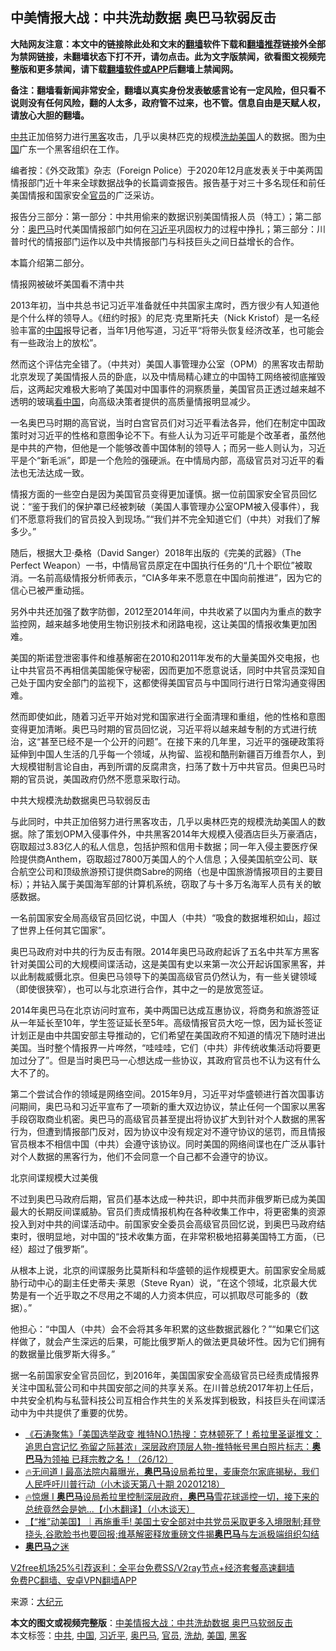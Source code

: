  <h2>中美情报大战：中共洗劫数据 奥巴马软弱反击</h2> <p class="notice"><b>大陆网友注意：本文中的链接除此处和文末的<a href="https://github.com/bannedbook/fanqiang" >翻墙</a>软件下载和<a href="https://github.com/killgcd/justmysocks/blob/master/README.md">翻墙推荐</a>链接外全部为禁网链接，未翻墙状态下打不开，请勿点击。此为文字版禁闻，欲看图文视频完整版和更多禁闻，请下载<a href="https://github.com/bannedbook/fanqiang">翻墙软件或APP</a>后翻墙上禁闻网。</p><p>备注：翻墙看新闻非常安全，翻墙以真实身份发表敏感言论有一定风险，但只看不说则没有任何风险，翻的人太多，政府管不过来，也不管。信息自由是天赋人权，请放心大胆的翻墙。</b></p>  <div class="entry"> <p id="conimg"><a href="https://www.bannedbook.org/bnews/tag/%e4%b8%ad%e5%85%b1/" class="st_tag internal_tag" rel="tag" title="标签 中共 下的日志">中共</a>正加倍努力进行<a href="https://www.bannedbook.org/bnews/tag/%e9%bb%91%e5%ae%a2/" class="st_tag internal_tag" rel="tag" title="标签 黑客 下的日志">黑客</a>攻击，几乎以奥林匹克的规模<a href="https://www.bannedbook.org/bnews/tag/%E6%B4%97%E5%8A%AB/" class="st_tag internal_tag" rel="tag" title="标签 洗劫 下的日志">洗劫</a><a href="https://www.bannedbook.org/bnews/tag/%e7%be%8e%e5%9b%bd/" class="st_tag internal_tag" rel="tag" title="标签 美国 下的日志">美国</a>人的数据。图为<a href="https://www.bannedbook.org/bnews/tag/%E4%B8%AD%E5%9B%BD/" class="st_tag internal_tag" rel="tag" title="标签 中国 下的日志">中国</a>广东一个黑客组织在工作。</p> <p>编者按：《外交政策》杂志（Foreign Police）于2020年12月底发表关于中美两国情报部门近十年来全球数据战争的长篇调查报告。报告基于对三十多名现任和前任美国情报和国家安全<a href="https://www.bannedbook.org/bnews/tag/%E5%AE%98%E5%91%98/" class="st_tag internal_tag" rel="tag" title="标签 官员 下的日志">官员</a>的广泛采访。</p> <p>报告分三部分：第一部分：中共用偷来的数据识别美国情报人员（特工）；第二部分：<a href="https://www.bannedbook.org/bnews/tag/%e5%a5%a5%e5%b7%b4%e9%a9%ac/" class="st_tag internal_tag" rel="tag" title="标签 奥巴马 下的日志">奥巴马</a>时代美国情报部门如何在<a href="https://www.bannedbook.org/bnews/tag/%e4%b9%a0%e8%bf%91%e5%b9%b3/" class="st_tag internal_tag" rel="tag" title="标签 习近平 下的日志">习近平</a>巩固权力的过程中挣扎；第三部分：川普时代的情报部门运作以及中共情报部门与科技巨头之间日益增长的合作。</p> <p>本篇介绍第二部分。</p> <p>情报网被破坏美国看不清中共</p> <p>2013年初，当中共总书记习近平准备就任中共国家主席时，西方很少有人知道他是个什么样的领导人。《纽约时报》的尼克·克里斯托夫（Nick Kristof）是一名经验丰富的<span class='wp_keywordlink_affiliate'><a href="https://www.bannedbook.org/" title="中国" target="_blank">中国</a></span>报导记者，当年1月他写道，习近平“将带头恢复经济改革，也可能会有一些政治上的放松”。</p>  <p>然而这个评估完全错了。（中共对）美国人事管理办公室（OPM）的黑客攻击帮助北京发现了美国情报人员的卧底，以及中情局精心建立的中国特工网络被彻底摧毁后，这两起灾难极大影响了美国对中国事件的洞察质量，美国官员正透过越来越不透明的玻璃<span class='wp_keywordlink_affiliate'><a href="https://www.secretchina.com/" title="看中国" target="_blank">看中国</a></span>，向高级决策者提供的高质量情报明显减少。</p> <p>一名奥巴马时期的高官说，当时白宫官员们对习近平看法各异，他们在制定中国政策时对习近平的性格和意图争论不下。有些人认为习近平可能是个改革者，虽然他是中共的产物，但他是一个能够改善中国体制的领导人；而另一些人则认为，习近平是个“新毛派”，即是一个危险的强硬派。在中情局内部，高级官员对习近平的看法也无法达成一致。</p> <p>情报方面的一些空白是因为美国官员变得更加谨慎。据一位前国家安全官员回忆说：“鉴于我们的保护罩已经被刺破（美国人事管理办公室OPM被入侵事件），我们不愿意将我们的官员投入到现场。”“我们并不完全知道它们（中共）对我们了解多少。”</p> <p>随后，根据大卫·桑格（David Sanger）2018年出版的《完美的武器》（The Perfect Weapon）一书，中情局官员原定在中国执行任务的“几十个职位”被取消。一名前高级情报分析师表示，“CIA多年来不愿意在中国向前推进”，因为它的信心已被严重动摇。</p> <p>另外中共还加强了数字防御，2012至2014年间，中共收紧了以国内为重点的数字监控网，越来越多地使用生物识别技术和闭路电视，这让美国的情报收集更加困难。</p> <p>美国的斯诺登泄密事件和维基解密在2010和2011年发布的大量美国外交电报，也让中共官员不再相信美国能保守秘密，因而更加不愿意说话，同时中共官员深知自己处于国内安全部门的监视下，这都使得美国官员与中国同行进行日常沟通变得困难。</p>  <p>然而即使如此，随着习近平开始对党和国家进行全面清理和重组，他的性格和意图变得更加清晰。奥巴马时期的官员回忆说，习近平将以越来越专制的方式进行统治，这“甚至已经不是一个公开的问题”。在接下来的几年里，习近平的强硬政策将延伸到中国人生活的几乎每一个领域，从拘留、监视和酷刑新疆百万维吾尔人，到大规模钳制言论自由，再到所谓的反腐肃贪，扫荡了数十万中共官员。但奥巴马时期的官员说，美国政府仍然不愿意采取行动。</p> <p>中共大规模洗劫数据奥巴马软弱反击</p> <p>与此同时，中共正加倍努力进行黑客攻击，几乎以奥林匹克的规模洗劫美国人的数据。除了策划OPM入侵事件外，中共黑客2014年大规模入侵酒店巨头万豪酒店，窃取超过3.83亿人的私人信息，包括护照和信用卡数据；同一年入侵主要医疗保险提供商Anthem，窃取超过7800万美国人的个人信息；入侵美国航空公司、联合航空公司和顶级旅游预订提供商Sabre的网络（也是中国旅游情报项目的主要目标）；并钻入属于美国海军部的计算机系统，窃取了与十多万名海军人员有关的敏感数据。</p> <p>一名前国家安全局高级官员回忆说，中国人（中共）“吸食的数据堆积如山，超过了世界上任何其它国家”。</p> <p>奥巴马政府对中共的行为反击有限。2014年奥巴马政府起诉了五名中共军方黑客针对美国公司的大规模间谍活动，这是美国有史以来第一次公开起诉国家黑客，并以此制裁威慑北京。但奥巴马领导下的美国高级官员仍然认为，有一些关键领域（即使很狭窄），也可以与北京进行合作，其中之一的是放宽签证。</p> <p>2014年奥巴马在北京访问时宣布，美中两国已达成互惠协议，将商务和旅游签证从一年延长至10年，学生签证延长至5年。高级情报官员大吃一惊，因为延长签证计划正是由中共国安部主导推动的，它们希望在美国政府不知道的情况下随时进出美国。当时整个情报界一片哗然，“哇哇哇，它们（中共）非传统收集活动将要更加过分了”。但是当时奥巴马一心想达成一些协议，其政府官员也不认为这有什么大不了的。</p>  <p>第二个尝试合作的领域是网络空间。2015年9月，习近平对华盛顿进行首次国事访问期间，奥巴马和习近平宣布了一项新的重大双边协议，禁止任何一个国家以黑客手段窃取商业机密。奥巴马的高级官员甚至提出将协议扩大到针对个人数据的黑客行为，但遭到情报部门反对，因为协议中没有规定对不遵守协议的惩罚，而且情报官员根本不相信中国（中共）会遵守该协议。同时美国的网络间谍也在广泛从事针对个人数据的黑客行为，他们不会同意一个自己都不会遵守的协议。</p> <p>北京间谍规模大过美俄</p> <p>不过到奥巴马政府后期，官员们基本达成一种共识，即中共而非俄罗斯已成为美国最大的长期反间谍威胁。官员们责成情报机构在各种收集工作中，将更密集的资源投入到对中共的间谍活动中。前国家安全委员会高级官员回忆说，到奥巴马政府结束时，很明显地，对中国的“技术收集方面，在非常积极地招募美国特工方面，（已经）超过了俄罗斯”。</p> <p>从根本上说，北京的间谍服务比莫斯科和华盛顿的运作规模更大。前国家安全局威胁行动中心的副主任史蒂夫·莱恩（Steve Ryan）说，“在这个领域，北京最大优势是有一个近乎取之不尽用之不竭的人力资本供应，可以抓取尽可能多的（数据）。”</p> <p>他担心：“中国人（中共）会不会将其多年积累的这些数据武器化？”“如果它们这样做了，就会产生深远的后果，可能比俄罗斯人的做法更具破坏性。因为它们拥有的数据量比俄罗斯大得多。”</p> <p>据一名前国家安全官员回忆，到2016年，美国国家安全高级官员已经责成情报界关注中国私营公司和中共国安部之间的共享关系。在川普总统2017年初上任后，中共安全机构与私营科技公司互相合作共生的关系发挥到极致，科技巨头在间谍活动中为中共提供了重要的优势。</p>  <ul class='op-related-articles' title='相关阅读'> <li><a href='https://www.bannedbook.org/bnews/bannedvideo/20201227/1455580.html' target='_blank'>《石涛聚焦》「美国选举政变 推特NO.1热搜：克林顿死了！希拉里圣诞推文：追思白宫记忆 弥留之际甚浓」深层政府顶层人物-推特帐号黑白照片标志：<b>奥巴马</b>为领袖 已拜宗教之名！（26/12）</a></li> <li><a href='https://www.bannedbook.org/bnews/bannedvideo/20201218/1454168.html' target='_blank'>🔥无间道 I 最高法院内幕曝光，<b>奥巴马</b>设局希拉里，麦康奈尔家底揭秘，我们人民呼吁川普行动（小木谈天第八十期 20201218）</a></li> <li><a href='https://www.bannedbook.org/bnews/bannedvideo/20201220/1454166.html' target='_blank'>🔥惊爆 I <b>奥巴马</b>设局希拉里控制深层政府，<b>奥巴马</b>雪花球遥控一切，接下来的总统竟然会是她...【小木翻译】（小木谈天）</a></li> <li><a href='https://www.bannedbook.org/bnews/bannedvideo/20201223/1453338.html' target='_blank'>【“推”动美国】｜再施重手! 美国土安全部对中共党员采取更多入境限制;拜登挠头,谷歌脸书也要回报;维基解密释放重磅文件揭<b>奥巴马</b>与左派极端组织勾结</a></li> <li><a href='https://www.bannedbook.org/bnews/cnnews/20201223/1453189.html' target='_blank'><b>奥巴马</b>之迷</a></li> </ul> <p class="texttj"> <a href="https://github.com/bannedbook/fanqiang/wiki/V2ray%E6%9C%BA%E5%9C%BA" target="_blank">V2free机场25%引荐返利：全平台免费SS/V2ray节点+经济套餐高速翻墙</a><br/> <a href="https://github.com/bannedbook/fanqiang/wiki/%E7%A6%81%E9%97%BB%E7%BD%91%E5%AE%89%E5%8D%93%E7%BF%BB%E5%A2%99%E6%96%B0%E9%97%BBAPP" target="_blank">免费PC翻墙、安卓VPN翻墙APP</a></p><p> 来源：<span class='wp_keywordlink_affiliate'><a href="http://www.epochtimes.com/" title="大纪元" target="_blank">大纪元</a></span> </p><a name='sharetosocial'></a>       <div><b>本文的图文或视频完整版</b>：<a href='https://www.bannedbook.org/bnews/cbnews/20201227/1455979.html'>中美情报大战：中共洗劫数据 奥巴马软弱反击</a></div>  </div><!--END ENTRY--> <div class="postfooter"> <div>本文标签：<a href="https://www.bannedbook.org/bnews/tag/%e4%b8%ad%e5%85%b1/" rel="tag">中共</a>, <a href="https://www.bannedbook.org/bnews/tag/%E4%B8%AD%E5%9B%BD/" rel="tag">中国</a>, <a href="https://www.bannedbook.org/bnews/tag/%e4%b9%a0%e8%bf%91%e5%b9%b3/" rel="tag">习近平</a>, <a href="https://www.bannedbook.org/bnews/tag/%e5%a5%a5%e5%b7%b4%e9%a9%ac/" rel="tag">奥巴马</a>, <a href="https://www.bannedbook.org/bnews/tag/%E5%AE%98%E5%91%98/" rel="tag">官员</a>, <a href="https://www.bannedbook.org/bnews/tag/%E6%B4%97%E5%8A%AB/" rel="tag">洗劫</a>, <a href="https://www.bannedbook.org/bnews/tag/%e7%be%8e%e5%9b%bd/" rel="tag">美国</a>, <a href="https://www.bannedbook.org/bnews/tag/%e9%bb%91%e5%ae%a2/" rel="tag">黑客</a></div>  </div><!--END POSTFOOTER--> 